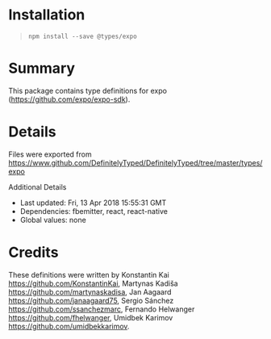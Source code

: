 # Installation
> `npm install --save @types/expo`

# Summary
This package contains type definitions for expo (https://github.com/expo/expo-sdk).

# Details
Files were exported from https://www.github.com/DefinitelyTyped/DefinitelyTyped/tree/master/types/expo

Additional Details
 * Last updated: Fri, 13 Apr 2018 15:55:31 GMT
 * Dependencies: fbemitter, react, react-native
 * Global values: none

# Credits
These definitions were written by Konstantin Kai <https://github.com/KonstantinKai>, Martynas Kadiša <https://github.com/martynaskadisa>, Jan Aagaard <https://github.com/janaagaard75>, Sergio Sánchez <https://github.com/ssanchezmarc>, Fernando Helwanger <https://github.com/fhelwanger>, Umidbek Karimov <https://github.com/umidbekkarimov>.
